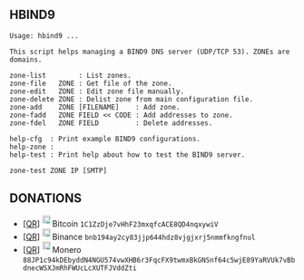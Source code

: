 ## HBIND9

    Usage: hbind9 ...
    
    This script helps managing a BIND9 DNS server (UDP/TCP 53). ZONEs are
    domains.
    
    zone-list        : List zones.
    zone-file   ZONE : Get file of the zone.
    zone-edit   ZONE : Edit zone file manually.
    zone-delete ZONE : Delist zone from main configuration file.
    zone-add    ZONE [FILENAME]    : Add zone.
    zone-fadd   ZONE FIELD << CODE : Add addresses to zone.
    zone-fdel   ZONE FIELD         : Delete addresses.
    
    help-cfg  : Print example BIND9 configurations.
    help-zone :
    help-test : Print help about how to test the BIND9 server.
    
    zone-test ZONE IP [SMTP]

## DONATIONS
<ul>
<li>
<a href="https://openvirtus.github.io/files/1C1ZzDje7vHhF23mxqfcACE8QD4nqxywiV.png">[QR]</a>
<img height="20" style="max-height:1em;max-width:1em" src="https://openvirtus.github.io/files/btc.png">
Bitcoin <code>1C1ZzDje7vHhF23mxqfcACE8QD4nqxywiV</code>
</li>
<li>
<a href="https://openvirtus.github.io/files/bnb194ay2cy83jjp644hdz8vjgjxrj5nmmfkngfnul.png">[QR]</a>
<img height="20" style="max-height:1em;max-width:1em" src="https://openvirtus.github.io/files/bnb.svg">
Binance <code>bnb194ay2cy83jjp644hdz8vjgjxrj5nmmfkngfnul</code>
</li>
<li>
<a href="https://openvirtus.github.io/files/88JP1c94kDEbyddN4NGU574vwXHB6r3FqcFX9twmxBkGNSnf64c5wjE89YaRVUk7vBbdnecWSXJmRhFWUcLcXUTFJVddZti.png">[QR]</a>
<img height="20" style="max-height:1em;max-width:1em" src="https://openvirtus.github.io/files/xmr.svg">
Monero <code>88JP1c94kDEbyddN4NGU574vwXHB6r3FqcFX9twmxBkGNSnf64c5wjE89YaRVUk7vBbdnecWSXJmRhFWUcLcXUTFJVddZti</code>
</li>
</ul>
